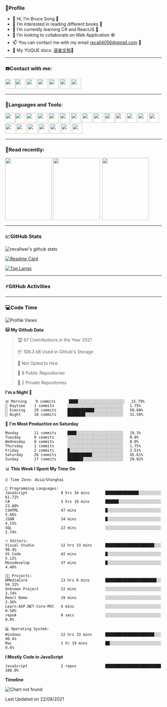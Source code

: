 ### 🦁️Profile

- 👋 Hi, I’m Bruce Song 🦁️ 
- 👀 I’m interested in reading different books 📖
- 🌱 I’m currently learning C# and ReactJS 🚀
- 💞️ I’m looking to collaborate on Web Application 🕸️ 
- 📫 You can contact me with my email recall4056@gmail.com 📮
- 📖 My YUQUE docs: [语雀文档](https://www.yuque.com/books/share/8603c585-6683-41b2-8645-a4edd05e7925?#%20%E3%80%8AC#/.NET%E5%BC%80%E5%8F%91%E3%80%8B "语雀文档")🌲

---

### ☎️Contact with me:

<img height="32" width="32" src="https://simpleicons.org/icons/wechat.svg"/><img height="32" width="32" src="https://simpleicons.org/icons/tencentqq.svg"/>
<img height="32" width="32" src="https://simpleicons.org/icons/twitter.svg"/>
<img height="32" width="32" src="https://simpleicons.org/icons/youtube.svg"/>
<img height="32" width="32" src="https://simpleicons.org/icons/google.svg"/>
<img height="32" width="32" src="https://simpleicons.org/icons/microsoftoutlook.svg"/>
<img height="32" width="32" src="https://simpleicons.org/icons/microsoftteams.svg"/>

---

### 🚀Languages and Tools:

<img height="32" width="32" src="https://simpleicons.org/icons/microsoft.svg"/><img height="32" width="32" src="https://simpleicons.org/icons/microsoftazure.svg"/>
<img height="32" width="32" src="https://simpleicons.org/icons/azuredevops.svg"/>
<img height="32" width="32" src="https://simpleicons.org/icons/visualstudio.svg"/>
<img height="32" width="32" src="https://simpleicons.org/icons/visualstudiocode.svg"/>
<img height="32" width="32" src="https://simpleicons.org/icons/dotnet.svg"/>
<img height="32" width="32" src="https://simpleicons.org/icons/csharp.svg"/>
<img height="32" width="32" src="https://simpleicons.org/icons/microsoftsqlserver.svg"/>
<img height="32" width="32" src="https://simpleicons.org/icons/javascript.svg"/>
<img height="32" width="32" src="https://simpleicons.org/icons/html5.svg"/>
<img height="32" width="32" src="https://simpleicons.org/icons/css3.svg"/>
<img height="32" width="32" src="https://simpleicons.org/icons/nodedotjs.svg"/>
<img height="32" width="32" src="https://simpleicons.org/icons/npm.svg"/>
<img height="32" width="32" src="https://simpleicons.org/icons/webpack.svg"/>
<img height="32" width="32" src="https://simpleicons.org/icons/swagger.svg"/>
<img height="32" width="32" src="https://simpleicons.org/icons/react.svg"/>
<img height="32" width="32" src="https://simpleicons.org/icons/bootstrap.svg"/>
<img height="32" width="32" src="https://simpleicons.org/icons/jest.svg">
<img height="32" width="32" src="https://simpleicons.org/icons/github.svg"/>
<img height="32" width="32" src="https://simpleicons.org/icons/git.svg"/>
<img height="32" width="32" src="https://simpleicons.org/icons/markdown.svg"/>

---

### 📖Read recently:

<img height="200" width="150" src="https://img9.doubanio.com/view/subject/s/public/s27283822.jpg"/>&nbsp;<img height="200" width="150" src="https://img9.doubanio.com/view/subject/l/public/s33524212.jpg"/>&nbsp;
<img height="200" width="150" src="https://img9.doubanio.com/view/subject/m/public/s33460221.jpg"/>

---

### 📈GitHub Stats

![recallwei's github stats](https://github-readme-stats.vercel.app/api?username=recallwei&show_icons=true&theme=dracula&count_private=true&include_all_commits)
<!---
repository 卡片
--->
[![Readme Card](https://github-readme-stats.vercel.app/api/pin/?username=recallwei&repo=daily&theme=dracula)](https://github.com/recallwei/daily)
<!---
repository 常用语言 layout=compact（紧凑布局）
--->
[![Top Langs](https://github-readme-stats.vercel.app/api/top-langs/?username=recallwei&layout=compact&theme=dracula)](https://github.com/recallwei/daily)

---
  
### ⚡️GitHub Activities

<!--START_SECTION:activity-->










<!--END_SECTION:activity-->

---

### 💻Code Time

<!--START_SECTION:waka-->
![Profile Views](http://img.shields.io/badge/Profile%20Views-161-blue)

**🐱 My Github Data** 

> 🏆 67 Contributions in the Year 2021
 > 
> 📦 106.3 kB Used in Github's Storage 
 > 
> 🚫 Not Opted to Hire
 > 
> 📜 8 Public Repositories 
 > 
> 🔑 2 Private Repositories  
 > 
**I'm a Night 🦉** 

```text
🌞 Morning    9 commits      ████░░░░░░░░░░░░░░░░░░░░░   15.79% 
🌆 Daytime    1 commits      ░░░░░░░░░░░░░░░░░░░░░░░░░   1.75% 
🌃 Evening    29 commits     ████████████░░░░░░░░░░░░░   50.88% 
🌙 Night      18 commits     ████████░░░░░░░░░░░░░░░░░   31.58%

```
📅 **I'm Most Productive on Saturday** 

```text
Monday       11 commits     ████░░░░░░░░░░░░░░░░░░░░░   19.3% 
Tuesday      0 commits      ░░░░░░░░░░░░░░░░░░░░░░░░░   0.0% 
Wednesday    0 commits      ░░░░░░░░░░░░░░░░░░░░░░░░░   0.0% 
Thursday     1 commits      ░░░░░░░░░░░░░░░░░░░░░░░░░   1.75% 
Friday       2 commits      █░░░░░░░░░░░░░░░░░░░░░░░░   3.51% 
Saturday     26 commits     ███████████░░░░░░░░░░░░░░   45.61% 
Sunday       17 commits     ███████░░░░░░░░░░░░░░░░░░   29.82%

```


📊 **This Week I Spent My Time On** 

```text
⌚︎ Time Zone: Asia/Shanghai

💬 Programming Languages: 
JavaScript               8 hrs 34 mins       ███████████████░░░░░░░░░░   61.72% 
C#                       3 hrs 19 mins       ██████░░░░░░░░░░░░░░░░░░░   23.88% 
CSHTML                   47 mins             █░░░░░░░░░░░░░░░░░░░░░░░░   5.66% 
JSON                     34 mins             █░░░░░░░░░░░░░░░░░░░░░░░░   4.15% 
SQL                      22 mins             ░░░░░░░░░░░░░░░░░░░░░░░░░   2.74%

🔥 Editors: 
Visual Studio            12 hrs 33 mins      ██████████████████████░░░   90.4% 
VS Code                  42 mins             █░░░░░░░░░░░░░░░░░░░░░░░░   5.12% 
Monodevelop              37 mins             █░░░░░░░░░░░░░░░░░░░░░░░░   4.48%

🐱‍💻 Projects: 
HMediaCore               13 hrs 6 mins       ███████████████████████░░   94.32% 
Unknown Project          22 mins             ░░░░░░░░░░░░░░░░░░░░░░░░░   2.74% 
React Demo               19 mins             ░░░░░░░░░░░░░░░░░░░░░░░░░   2.36% 
Learn-ASP.NET-Core-MVC   4 mins              ░░░░░░░░░░░░░░░░░░░░░░░░░   0.58% 
repoA                    0 secs              ░░░░░░░░░░░░░░░░░░░░░░░░░   0.0%

💻 Operating System: 
Windows                  12 hrs 33 mins      ██████████████████████░░░   90.4% 
Mac                      1 hr 19 mins        ██░░░░░░░░░░░░░░░░░░░░░░░   9.6%

```

**I Mostly Code in JavaScript** 

```text
JavaScript               2 repos             █████████████████████████   100.0%

```


**Timeline**

![Chart not found](https://raw.githubusercontent.com/recallwei/recallwei/main/charts/bar_graph.png) 


 Last Updated on 22/08/2021
<!--END_SECTION:waka-->
<!---
recallwei/recallwei is a ✨ special ✨ repository because its `README.md` (this file) appears on your GitHub profile.
You can click the Preview link to take a look at your changes.
--->
